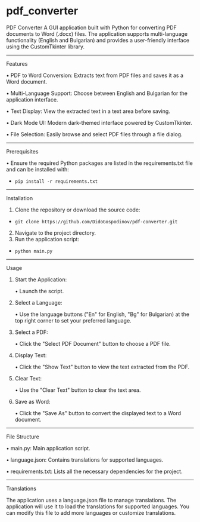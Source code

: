 # pdf_converter
PDF Converter
A GUI application built with Python for converting PDF documents to Word (.docx) files. The application supports multi-language functionality (English and Bulgarian) and provides a user-friendly interface using the CustomTkinter library.
____________________________________________________________________________________________
Features

•	PDF to Word Conversion: Extracts text from PDF files and saves it as a Word document.

•	Multi-Language Support: Choose between English and Bulgarian for the application interface.

•	Text Display: View the extracted text in a text area before saving.

•	Dark Mode UI: Modern dark-themed interface powered by CustomTkinter.

•	File Selection: Easily browse and select PDF files through a file dialog.

____________________________________________________________________________________________
Prerequisites

• Ensure the required Python packages are listed in the requirements.txt file and can be installed with:

-     pip install -r requirements.txt
____________________________________________________________________________________________
Installation
1.	Clone the repository or download the source code:
   -     git clone https://github.com/DidoGospodinov/pdf-converter.git
2.	Navigate to the project directory.  
3.	Run the application script:
-     python main.py
____________________________________________________________________________________________
Usage
1.	Start the Application:
   
       • Launch the script.
   
2.	Select a Language:
   
       • Use the language buttons ("En" for English, "Bg" for Bulgarian) at the top right corner to set your preferred language.
   
3.	Select a PDF:
   
       • Click the "Select PDF Document" button to choose a PDF file.
   
4.	Display Text:
   
       • Click the "Show Text" button to view the text extracted from the PDF.
   
5.	Clear Text:
   
       • Use the "Clear Text" button to clear the text area.
   
6.	Save as Word:
    
       • Click the "Save As" button to convert the displayed text to a Word document.
____________________________________________________________________________________________
File Structure

•	main.py: Main application script.

•	language.json: Contains translations for supported languages.

•	requirements.txt: Lists all the necessary dependencies for the project.

____________________________________________________________________________________________
Translations

The application uses a language.json file to manage translations. The application will use it to load the translations for supported languages. You can modify this file to add more languages or customize translations.
